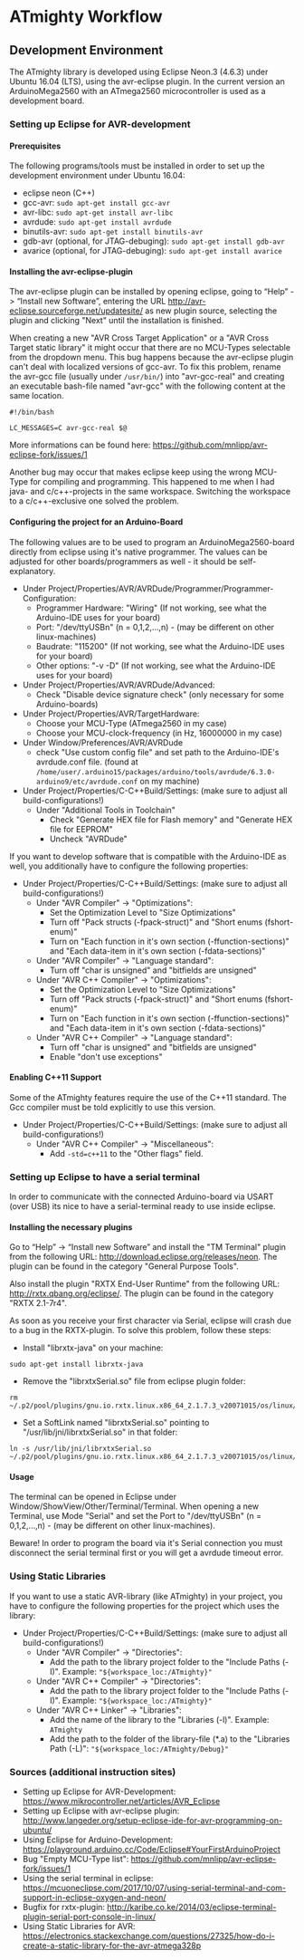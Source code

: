 # ATmighty Workflow

## Development Environment

The ATmighty library is developed using Eclipse Neon.3 (4.6.3) under Ubuntu 16.04 (LTS), using the avr-eclipse plugin. In the current version an ArduinoMega2560 with an ATmega2560 microcontroller is used as a development board.

### Setting up Eclipse for AVR-development

#### Prerequisites

The following programs/tools must be installed in order to set up the development environment under Ubuntu 16.04:
* eclipse neon (C++)
* gcc-avr: `sudo apt-get install gcc-avr`
* avr-libc: `sudo apt-get install avr-libc`
* avrdude: `sudo apt-get install avrdude`
* binutils-avr: `sudo apt-get install binutils-avr`
* gdb-avr (optional, for JTAG-debuging): `sudo apt-get install gdb-avr`
* avarice (optional, for JTAG-debuging): `sudo apt-get install avarice`

#### Installing the avr-eclipse-plugin

The avr-eclipse plugin can be installed by opening eclipse, going to “Help” -> “Install new Software”, entering the URL http://avr-eclipse.sourceforge.net/updatesite/ as new plugin source, selecting the plugin and clicking "Next" until the installation is finished.

When creating a new "AVR Cross Target Application" or a "AVR Cross Target static library" it might occur that there are no MCU-Types selectable from the dropdown menu. This bug happens because the avr-eclipse plugin can't deal with localized versions of gcc-avr. To fix this problem, rename the avr-gcc file (usually under `/usr/bin/`) into "avr-gcc-real" and creating an executable bash-file named "avr-gcc" with the following content at the same location.
```
#!/bin/bash

LC_MESSAGES=C avr-gcc-real $@
```
More informations can be found here: https://github.com/mnlipp/avr-eclipse-fork/issues/1

Another bug may occur that makes eclipse keep using the wrong MCU-Type for compiling and programming. This happened to me when I had java- and c/c++-projects in the same workspace. Switching the workspace to a c/c++-exclusive one solved the problem.

#### Configuring the project for an Arduino-Board

The following values are to be used to program an ArduinoMega2560-board directly from eclipse using it's native programmer. The values can be adjusted for other boards/programmers as well - it should be self-explanatory.
* Under Project/Properties/AVR/AVRDude/Programmer/Programmer-Configuration:
  * Programmer Hardware: "Wiring" (If not working, see what the Arduino-IDE uses for your board)
  * Port: "/dev/ttyUSBn" (n = 0,1,2,...,n) - (may be different on other linux-machines)
  * Baudrate: "115200" (If not working, see what the Arduino-IDE uses for your board)
  * Other options: "-v -D" (If not working, see what the Arduino-IDE uses for your board)
* Under Project/Properties/AVR/AVRDude/Advanced:
  * Check "Disable device signature check" (only necessary for some Arduino-boards)
* Under Project/Properties/AVR/TargetHardware:
  * Choose your MCU-Type (ATmega2560 in my case)
  * Choose your MCU-clock-frequency (in Hz, 16000000 in my case)
* Under Window/Preferences/AVR/AVRDude
  * check "Use custom config file" and set path to the Arduino-IDE's avrdude.conf file. (found at `/home/user/.arduino15/packages/arduino/tools/avrdude/6.3.0-arduino9/etc/avrdude.conf` on my machine)
* Under Project/Properties/C-C++Build/Settings: (make sure to adjust all build-configurations!)
  * Under "Additional Tools in Toolchain"
    * Check "Generate HEX file for Flash memory" and "Generate HEX file for EEPROM"
    * Uncheck "AVRDude"

If you want to develop software that is compatible with the Arduino-IDE as well, you additionally have to configure the following properties:
* Under Project/Properties/C-C++Build/Settings: (make sure to adjust all build-configurations!)
  * Under "AVR Compiler" -> "Optimizations":
    * Set the Optimization Level to "Size Optimizations"
    * Turn off "Pack structs (-fpack-struct)" and "Short enums (fshort-enum)"
    * Turn on "Each function in it's own section (-ffunction-sections)" and "Each data-item in it's own section (-fdata-sections)"
  * Under "AVR Compiler" -> "Language standard":
    * Turn off "char is unsigned" and "bitfields are unsigned"
  * Under "AVR C++ Compiler" -> "Optimizations":
    * Set the Optimization Level to "Size Optimizations"
    * Turn off "Pack structs (-fpack-struct)" and "Short enums (fshort-enum)"
    * Turn on "Each function in it's own section (-ffunction-sections)" and "Each data-item in it's own section (-fdata-sections)"
  * Under "AVR C++ Compiler" -> "Language standard":
    * Turn off "char is unsigned" and "bitfields are unsigned"
    * Enable "don't use exceptions"

#### Enabling C++11 Support

Some of the ATmighty features require the use of the C++11 standard. The Gcc compiler must be told explicitly to use this version.
* Under Project/Properties/C-C++Build/Settings: (make sure to adjust all build-configurations!)
  * Under "AVR C++ Compiler" -> "Miscellaneous":
    * Add `-std=c++11` to the "Other flags" field.

### Setting up Eclipse to have a serial terminal

In order to communicate with the connected Arduino-board via USART (over USB) its nice to have a serial-terminal ready to use inside eclipse.

#### Installing the necessary plugins

Go to “Help” -> “Install new Software” and install the "TM Terminal" plugin from the following URL: http://download.eclipse.org/releases/neon. The plugin can be found in the category "General Purpose Tools".

Also install the plugin "RXTX End-User Runtime" from the following URL: http://rxtx.qbang.org/eclipse/. The plugin can be found in the category "RXTX 2.1-7r4".

As soon as you receive your first character via Serial, eclipse will crash due to a bug in the RXTX-plugin. To solve this problem, follow these steps:
* Install "librxtx-java" on your machine: 
```
sudo apt-get install librxtx-java
```
* Remove the "librxtxSerial.so" file from eclipse plugin folder: 
```
rm ~/.p2/pool/plugins/gnu.io.rxtx.linux.x86_64_2.1.7.3_v20071015/os/linux/x86_64/librxtxSerial.so
```
* Set a SoftLink named "librxtxSerial.so" pointing to "/usr/lib/jni/librxtxSerial.so" in that folder: 
```
ln -s /usr/lib/jni/librxtxSerial.so ~/.p2/pool/plugins/gnu.io.rxtx.linux.x86_64_2.1.7.3_v20071015/os/linux/x86_64/librxtxSerial.so
```
#### Usage

The terminal can be opened in Eclipse under Window/ShowView/Other/Terminal/Terminal. When opening a new Terminal, use Mode "Serial" and set the Port to "/dev/ttyUSBn" (n = 0,1,2,...,n) - (may be different on other linux-machines).

Beware! In order to program the board via it's Serial connection you must disconnect the serial terminal first or you will get a avrdude timeout error.

### Using Static Libraries

If you want to use a static AVR-library (like ATmighty) in your project, you have to configure the following properties for the project which uses the library:

* Under Project/Properties/C-C++Build/Settings: (make sure to adjust all build-configurations!)
  * Under "AVR Compiler" -> "Directories":
    * Add the path to the library project folder to the "Include Paths (-I)". Example: `"${workspace_loc:/ATmighty}"`
  * Under "AVR C++ Compiler" -> "Directories":
    * Add the path to the library project folder to the "Include Paths (-I)". Example: `"${workspace_loc:/ATmighty}"`
  * Under "AVR C++ Linker" -> "Libraries":
    * Add the name of the library to the "Libraries (-l)". Example: `ATmighty`
    * Add the path to the folder of the library-file (*.a) to the "Libraries Path (-L)": `"${workspace_loc:/ATmighty/Debug}"`

### Sources (additional instruction sites)

* Setting up Eclipse for AVR-Development: https://www.mikrocontroller.net/articles/AVR_Eclipse
* Setting up Eclipse with avr-eclipse plugin: http://www.langeder.org/setup-eclipse-ide-for-avr-programming-on-ubuntu/
* Using Eclipse for Arduino-Development: https://playground.arduino.cc/Code/Eclipse#YourFirstArduinoProject
* Bug "Empty MCU-Type list": https://github.com/mnlipp/avr-eclipse-fork/issues/1
* Using the serial terminal in eclipse: https://mcuoneclipse.com/2017/10/07/using-serial-terminal-and-com-support-in-eclipse-oxygen-and-neon/
* Bugfix for rxtx-plugin: http://karibe.co.ke/2014/03/eclipse-terminal-plugin-serial-port-console-in-linux/
* Using Static Libraries for AVR: https://electronics.stackexchange.com/questions/27325/how-do-i-create-a-static-library-for-the-avr-atmega328p
